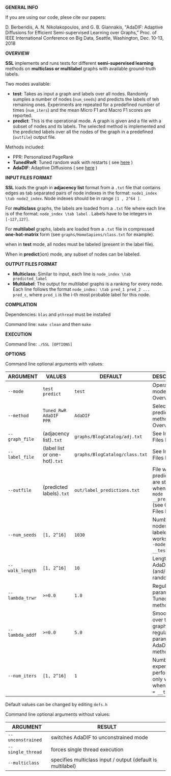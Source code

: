 __GENERAL INFO__

If you are using our code, plese cite our papers:

D. Berberidis, A. N. Nikolakopoulos, and G. B. Giannakis, "AdaDIF: Adaptive Diffusions for Efficient Semi-supervised Learning over Graphs," Proc. of IEEE International Conference on Big Data, Seattle, Washington, Dec. 10-13, 2018

__OVERVIEW__

__SSL__ implements and runs tests for different __semi-supervised learning__ methods on __multiclass or multilabel__ graphs with available ground-truth labels. 

Two modes available:
- __test__: Takes as input a graph and labels over all nodes. Randomly sumples a number of nodes (`num_seeds`) and predicts the labels of teh remaining ones. Experiments are repeated for a predefined number of times (`num_iters`) and the mean Micro F1 and Macro F1 scores are reported.
- __predict__: This is the operational mode. A graph is given and a file with a subset of nodes and its labels. The selected method is implemented and the predicted labels over all the nodes of the graph in a predefined (`outfile`) output file. 		

Methods included:
- PPR: Personalized PageRank
- __TunedRwR__: Tuned random walk with restarts ( see [here](https://experts.umn.edu/ws/portalfiles/portal/99184908)  )
- __AdaDIF__: Adaptive Diffusions ( see [here](https://arxiv.org/abs/1804.02081) )




__INPUT FILES FORMAT__

__SSL__ loads the graph in __adjacency list__ format from a `.txt` file that contains edges as tab separated pairs of node indexes in the format: `node1_index \tab node2_index`. Node indexes should be in range `[1 , 2^64 ]`. 

For __multiclass__ graphs, the labels are loaded from a `.txt` file where each line is of the format: `node_index \tab label` . Labels have to be integers in `[-127,127]`. 

For __multilabel__ graphs, labels are loaded from a `.txt` file in compressed __one-hot-matrix__ form (see `graphs/HomoSapiens/class.txt` for example).

when in __test__ mode, all nodes must be labeled (present in the label file). 

When in __predict__(ion) mode, any subset of nodes can be labeled.  

__OUTPUT FILES FORMAT__

- __Multiclass__: Similar to input, each line is `node_index \tab predicted_label`
- __Multilabel__: The output for multilabel graphs is a ranking for every node. Each line follows the format `node_index: \tab pred_1 pred_2 ... pred_c`, where `pred_i` is the i-th most probable label for this node.

__COMPILATION__

Dependencies: `blas` and `pthread`  must be installed

Command line: `make clean` and then `make`

__EXECUTION__
		      	 
Command line: `./SSL [OPTIONS]`

__OPTIONS__

Command line optional arguments with values:

ARGUMENT | VALUES | DEFAULT | DESCRIPTION
-------- | ------ | ------- | -----------
`--mode` |  `test` <br/> `predict`| `test` | Operational mode (see Overview)    	
`--method` |  `Tuned_RwR` <br/> `AdaDIF` <br/> `PPR`| `AdaDIF` | Selection of prediction method (see Overview)   	
`--graph_file` | (adjacency list)`.txt` | `graphs/BlogCatalog/adj.txt` | See Input Files Format
`--label_file` | (label list or one-hot)`.txt` | `graphs/BlogCatalog/class.txt` | See Input Files Format
`--outfile` | (predicted labels)`.txt` | `out/label_predictions.txt` | File where predictions are stored when in `--mode = __predict__` (see Output Files Format)
`--num_seeds` | `[1, 2^16]` | `1030` | Number of nodes that are labeled ( only works when `--mode = __test__` )
`--walk_length` | `[1, 2^16]` | `10` | Length of AdaDIF (and/or PPR) random walk.
`--lambda_trwr` | `>=0.0` | `1.0` | Regularization parameter for Tuned RwR method 
`--lambda_addf` | `>=0.0` | `5.0` | Smoothness over the graph regularization parameter for AdaDIF method  
`--num_iters` | `[1, 2^16]` | `1` | Number of experiments performed ( only works when `--mode = __test__` )

Default values can be changed by editing `defs.h`

Command line optional arguments without values:

ARGUMENT | RESULT
-------- | ------
`--unconstrained` | switches AdaDIF to unconstrained mode
`--single_thread` | forces single thread execution
`--multiclass` | specifies multiclass input / output (default is multilabel)















